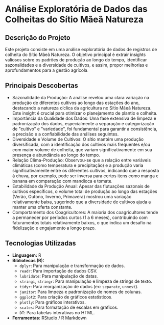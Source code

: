 # Análise Exploratória de Dados das Colheitas do Sítio Mãeã Natureza

## Descrição do Projeto

Este projeto consiste em uma análise exploratória de dados de registros de colheita do Sítio Mãeã Natureza. O objetivo principal é extrair insights valiosos sobre os padrões de produção ao longo do tempo, identificar sazonalidades e a diversidade de cultivos, e assim, propor melhorias e aprofundamentos para a gestão agrícola.

## Principais Descobertas

* Sazonalidade da Produção: A análise revelou uma clara variação na produção de diferentes cultivos ao longo das estações do ano, destacando a natureza cíclica da agricultura no Sítio Mãeã Natureza. Este insight é crucial para otimizar o planejamento de plantio e colheita.
* Importância da Qualidade dos Dados: Uma fase extensiva de limpeza e padronização dos dados, especialmente a separação e categorização de "cultivo" e "variedade", foi fundamental para garantir a consistência, a precisão e a confiabilidade das análises seguintes.
* Diversidade e Volume de Cultivos: O sítio mantém uma produção diversificada, com a identificação dos cultivos mais frequentes e/ou com maior volume de colheita, que variam significativamente em sua presença e abundância ao longo do tempo.
* Relação Clima-Produção: Observou-se que a relação entre variáveis climáticas (como temperatura e precipitação) e a produção varia significativamente entre os diferentes cultivos, indicando que a resposta à chuva, por exemplo, pode ser inversa para certos itens como manga e banana em comparação com mandioca e tomate.
* Estabilidade da Produção Anual: Apesar das flutuações sazonais de cultivos específicos, o volume total de produção ao longo das estações (Verão, Outono, Inverno, Primavera) mostrou uma variação relativamente baixa, sugerindo que a diversidade de cultivos ajuda a manter uma oferta constante.
* Comportamento dos Coagricultores: A maioria dos coagricultores tende a permanecer por períodos curtos (1 a 6 meses), contribuindo com faturamentos totais relativamente baixos, o que indica um desafio na fidelização e engajamento a longo prazo.

## Tecnologias Utilizadas

* **Linguagem:** R
* **Bibliotecas (R):**
    * `dplyr`: Para manipulação e transformação de dados.
    * `readr`: Para importação de dados CSV.
    * `lubridate`: Para manipulação de datas.
    * `stringi`, `stringr`: Para manipulação e limpeza de strings de texto.
    * `tidyr`: Para reorganização de dados (ex: `separate`, `unnest`).
    * `janitor`: Para limpeza e padronização de nomes de colunas.
    * `ggplot2`: Para criação de gráficos estatísticos.
    * `plotly`: Para gráficos interativos.
    * `scales`: Para formatação de escalas em gráficos.
    * `DT`: Para tabelas interativas no HTML.
* **Ferramentas:** RStudio / R Markdown
